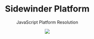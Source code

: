 <div align='center'>

<h1>Sidewinder Platform</h1>

<p>JavaScript Platform Resolution</p>

[<img src="https://img.shields.io/npm/v/@sidewinder/platform?label=%40sidewinder%2Fplatform">](https://www.npmjs.com/package/@sidewinder/platform)

</div>
